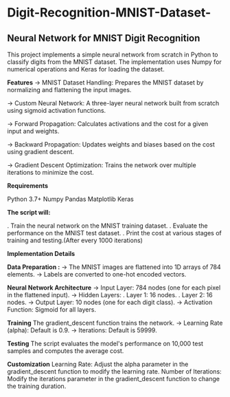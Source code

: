 # Digit-Recognition-MNIST-Dataset-

**Neural Network for MNIST Digit Recognition**
-------------------------------------------------

This project implements a simple neural network from scratch in Python to classify digits from the MNIST dataset. 
The implementation uses Numpy for numerical operations and Keras for loading the dataset.

**Features**
-> MNIST Dataset Handling: Prepares the MNIST dataset by normalizing and flattening the input images.

-> Custom Neural Network: A three-layer neural network built from scratch using sigmoid activation functions.

-> Forward Propagation: Calculates activations and the cost for a given input and weights.

-> Backward Propagation: Updates weights and biases based on the cost using gradient descent.

-> Gradient Descent Optimization: Trains the network over multiple iterations to minimize the cost.


**Requirements**

Python 3.7+
Numpy
Pandas
Matplotlib
Keras

**The script will:**

. Train the neural network on the MNIST training dataset.
. Evaluate the performance on the MNIST test dataset.
. Print the cost at various stages of training and testing.(After every 1000 iterations)

**Implementation Details**

**Data Preparation :**
-> The MNIST images are flattened into 1D arrays of 784 elements.
-> Labels are converted to one-hot encoded vectors.

**Neural Network Architecture**
-> Input Layer: 784 nodes (one for each pixel in the flattened input).
-> Hidden Layers:
      . Layer 1: 16 nodes.
      . Layer 2: 16 nodes.
-> Output Layer: 10 nodes (one for each digit class).
-> Activation Function: Sigmoid for all layers.

**Training**
The gradient_descent function trains the network.
-> Learning Rate (alpha): Default is 0.9.
-> Iterations: Default is 59999.

**Testing**
The script evaluates the model's performance on 10,000 test samples and computes the average cost.

**Customization**
Learning Rate: Adjust the alpha parameter in the gradient_descent function to modify the learning rate.
Number of Iterations: Modify the iterations parameter in the gradient_descent function to change the training duration.
